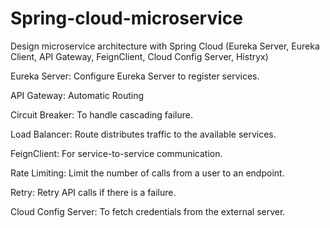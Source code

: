 # Spring-cloud-microservice

Design microservice architecture with Spring Cloud (Eureka Server, Eureka Client, API Gateway, FeignClient, Cloud Config Server, Histryx)

Eureka Server: Configure Eureka Server to register services.

API Gateway: Automatic Routing

Circuit Breaker: To handle cascading failure.

Load Balancer: Route distributes traffic to the available services. 

FeignClient: For service-to-service communication.

Rate Limiting: Limit the number of calls from a user to an endpoint.

Retry: Retry API calls if there is a failure.

Cloud Config Server: To fetch credentials from the external server. 

